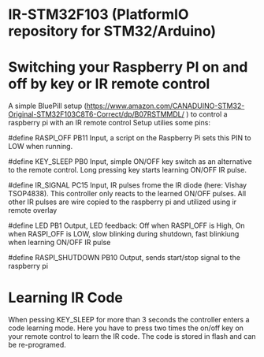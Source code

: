 # IR-STM32F103 (PlatformIO repository for STM32/Arduino)

Switching your Raspberry PI on and off by key or IR remote control
==================================================================

A simple BluePill setup (https://www.amazon.com/CANADUINO-STM32-Original-STM32F103C8T6-Correct/dp/B07RSTMMDL/ ) to control a raspberry pi with an IR remote control
Setup utilies some pins:

#define RASPI_OFF PB11
Input, a script on the Raspberry Pi sets this PIN to LOW when running.

#define KEY_SLEEP PB0
Input, simple ON/OFF key switch as an alternative to the remote control. Long pressing key starts learning ON/OFF IR pulse.

#define IR_SIGNAL PC15
Input, IR pulses frome the IR diode (here: Vishay TSOP4838). This controller only reacts to the learned ON/OFF pulses. All other IR pulses are wire copied to the raspberry pi and utilized using ir remote overlay

#define LED PB1
Output, LED feedback: Off when RASPI_OFF is High, On when RASPI_OFF is LOW, slow blinking during shutdown, fast blinkiung when learning ON/OFF IR pulse 

#define RASPI_SHUTDOWN PB10
Output, sends start/stop signal to the raspberry pi


Learning IR Code
================
When pessing KEY_SLEEP for more than 3 seconds the controller enters a code learning mode.
Here you have to press two times the on/off key on your remote control to learn the IR code. The code is stored in flash and can be re-programed.
